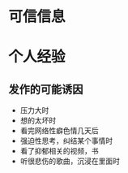 # 可信信息

# 个人经验

## 发作的可能诱因
- 压力大时
- 想的太坏时
- 看完网络性癖色情几天后
- 强迫性思考，纠结某个事情时
- 看了抑郁相关的视频，书
- 听很悲伤的歌曲，沉浸在里面时
